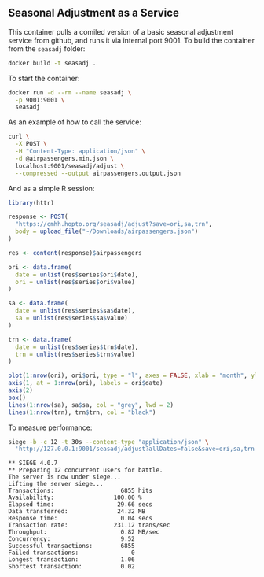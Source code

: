 ## Seasonal Adjustment as a Service

This container pulls a comiled version of a basic seasonal adjustment service from github, and runs it via internal port 9001.  To build the container from the `seasadj` folder:

```bash
docker build -t seasadj .
```

To start the container:

```bash
docker run -d --rm --name seasadj \
  -p 9001:9001 \
  seasadj
```

As an example of how to call the service:

```bash
curl \
  -X POST \
  -H "Content-Type: application/json" \
  -d @airpassengers.min.json \
  localhost:9001/seasadj/adjust \
  --compressed --output airpassengers.output.json
```

And as a simple R session:

```R
library(httr)

response <- POST(
  "https://cmhh.hopto.org/seasadj/adjust?save=ori,sa,trn", 
  body = upload_file("~/Downloads/airpassengers.json")
)

res <- content(response)$airpassengers

ori <- data.frame(
  date = unlist(res$series$ori$date),
  ori = unlist(res$series$ori$value)
)

sa <- data.frame(
  date = unlist(res$series$sa$date),
  sa = unlist(res$series$sa$value)
)

trn <- data.frame(
  date = unlist(res$series$trn$date),
  trn = unlist(res$series$trn$value)
)

plot(1:nrow(ori), ori$ori, type = "l", axes = FALSE, xlab = "month", ylab = "number", lty = 3, col = "grey")
axis(1, at = 1:nrow(ori), labels = ori$date)
axis(2)
box()
lines(1:nrow(sa), sa$sa, col = "grey", lwd = 2)
lines(1:nrow(trn), trn$trn, col = "black")
```

To measure performance:

```bash
siege -b -c 12 -t 30s --content-type "application/json" \
  'http://127.0.0.1:9001/seasadj/adjust?allDates=false&save=ori,sa,trn POST < airpassengers.min.json' 
```
```as.is
** SIEGE 4.0.7
** Preparing 12 concurrent users for battle.
The server is now under siege...
Lifting the server siege...
Transactions:                   6855 hits
Availability:                 100.00 %
Elapsed time:                  29.66 secs
Data transferred:              24.32 MB
Response time:                  0.04 secs
Transaction rate:             231.12 trans/sec
Throughput:                     0.82 MB/sec
Concurrency:                    9.52
Successful transactions:        6855
Failed transactions:               0
Longest transaction:            1.06
Shortest transaction:           0.02
```